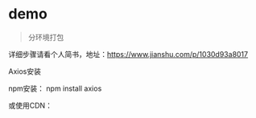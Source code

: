 # demo

> 分环境打包

详细步骤请看个人简书，地址：https://www.jianshu.com/p/1030d93a8017

Axios安装

npm安装：
   npm install axios
  
或使用CDN：
   <script src="https://unpkg.com/axios/dist/axios.min.js"></script>

